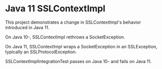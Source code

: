 # Java 11 SSLContextImpl

This project demonstrates a change in SSLContextImpl's behavior introduced in Java 11. 

On Java 10-, SSLContextImpl rethrows a SocketException.

On Java 11, SSLContextImpl wraps a SocketException in an SSLException, typically an SSLProtocolException.

SSLContextImplIntegrationTest passes on Java 10- and fails on Java 11.
